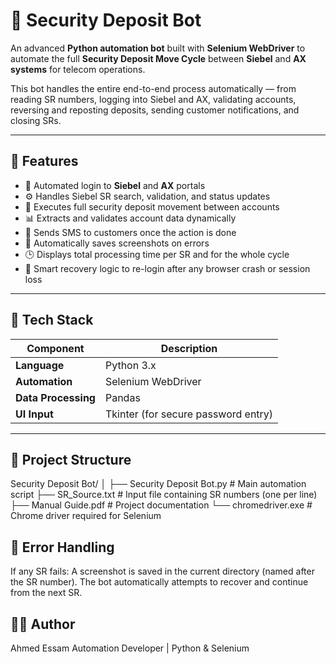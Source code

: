 # 💼 Security Deposit Bot

An advanced **Python automation bot** built with **Selenium WebDriver** to automate the full **Security Deposit Move Cycle** between **Siebel** and **AX systems** for telecom operations.

This bot handles the entire end-to-end process automatically — from reading SR numbers, logging into Siebel and AX, validating accounts, reversing and reposting deposits, sending customer notifications, and closing SRs.

---

## 🚀 Features

- 🔐 Automated login to **Siebel** and **AX** portals  
- ⚙️ Handles Siebel SR search, validation, and status updates  
- 🔄 Executes full security deposit movement between accounts  
- 📊 Extracts and validates account data dynamically  
- 🧾 Sends SMS to customers once the action is done  
- 💾 Automatically saves screenshots on errors  
- 🕒 Displays total processing time per SR and for the whole cycle  
- 🧠 Smart recovery logic to re-login after any browser crash or session loss  

---

## 🧩 Tech Stack

| Component | Description |
|------------|-------------|
| **Language** | Python 3.x |
| **Automation** | Selenium WebDriver |
| **Data Processing** | Pandas |
| **UI Input** | Tkinter (for secure password entry) |

---

## 📂 Project Structure
Security Deposit Bot/
│
├── Security Deposit Bot.py # Main automation script
├── SR_Source.txt # Input file containing SR numbers (one per line)
├── Manual Guide.pdf # Project documentation
└── chromedriver.exe # Chrome driver required for Selenium



## 📸 Error Handling

If any SR fails:
A screenshot is saved in the current directory (named after the SR number).
The bot automatically attempts to recover and continue from the next SR.


## 🧑‍💻 Author

Ahmed Essam
Automation Developer | Python & Selenium
